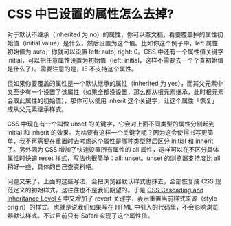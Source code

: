 # CSS 中已设置的属性怎么去掉?
对于默认不继承（inherited 为 no）的属性，你可以查文档，看要覆盖掉的属性初始值（initial value）是什么，然后设置为这个值。比如你这个例子中，left 属性初始值为 auto，你就可以设置 left: auto; right: 0。CSS 中还有一个属性值关键字 initial，可以把任意属性设置为初始值（left: initial，这样不需要去一个个查初始值是什么了）。需要注意的是，IE 不支持这个属性。  

但如果你要覆盖的属性是一个默认继承的属性（inherited 为 yes），而其父元素中又至少有一个设置了该属性（如果全都没设置，那么都从根元素继承，此时根元素会取此属性的初始值），那你可以使用 inherit 这个关键字，让这个属性「恢复」成从父元素继承样式。  

CSS 中现在有一个叫做 unset 的关键字，它会对上面不同类型的属性分别起到 initial 和 inherit 的效果。为啥要有这样一个关键字呢？因为这会使得书写更简单，我不再需要在重置时去考虑这个属性是哪种类型然后区分 initial 和 inherit 了。另外因为 CSS 增加了快速设置所有属性的 all 属性，这样可以在不区分具体属性时快速 reset 样式，写法也很简单：all: unset。unset 的浏览器支持度比 all 稍好一些，具体的自己查资料吧。  

问题又来了，上面的这些写法，会把浏览器默认样式也抹去，全部恢复成 CSS 规范定义的初始样式，这往往也不是我们期望的。于是 [CSS Cascading and Inheritance Level 4](https://drafts.csswg.org/css-cascade/%23default) 中又增加了 revert 关键字，表示重置当前样式来源（style origin）的样式。也就是说我们如果写在 HTML 中引入的代码里，不会影响浏览器默认样式。不过目前只有 Safari 实现了这个属性值。